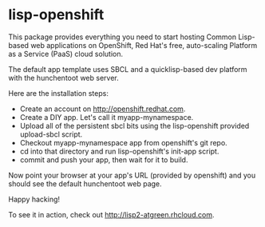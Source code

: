 lisp-openshift
==============

This package provides everything you need to start hosting Common
Lisp-based web applications on OpenShift, Red Hat's free, auto-scaling
Platform as a Service (PaaS) cloud solution.

The default app template uses SBCL and a quicklisp-based dev platform
with the hunchentoot web server.

Here are the installation steps:

* Create an account on http://openshift.redhat.com.
* Create a DIY app. Let's call it myapp-mynamespace.
* Upload all of the persistent sbcl bits using the lisp-openshift  provided upload-sbcl script.
* Checkout myapp-mynamespace app from openshift's git repo.
* cd into that directory and run lisp-openshift's init-app script.
* commit and push your app, then wait for it to build.

Now point your browser at your app's URL (provided by openshift) and
you should see the default hunchentoot web page.

Happy hacking!

To see it in action, check out http://lisp2-atgreen.rhcloud.com.
